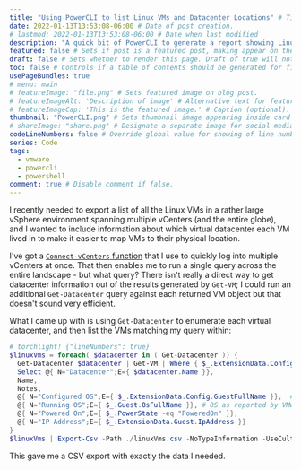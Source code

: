 ```yaml
---
title: "Using PowerCLI to list Linux VMs and Datacenter Locations" # Title of the blog post.
date: 2022-01-13T13:53:08-06:00 # Date of post creation.
# lastmod: 2022-01-13T13:53:08-06:00 # Date when last modified
description: "A quick bit of PowerCLI to generate a report showing Linux VMs and their datacenter locations." # Description used for search engine.
featured: false # Sets if post is a featured post, making appear on the home page side bar.
draft: false # Sets whether to render this page. Draft of true will not be rendered.
toc: false # Controls if a table of contents should be generated for first-level links automatically.
usePageBundles: true
# menu: main
# featureImage: "file.png" # Sets featured image on blog post.
# featureImageAlt: 'Description of image' # Alternative text for featured image.
# featureImageCap: 'This is the featured image.' # Caption (optional).
thumbnail: "PowerCLI.png" # Sets thumbnail image appearing inside card on homepage.
# shareImage: "share.png" # Designate a separate image for social media sharing.
codeLineNumbers: false # Override global value for showing of line numbers within code block.
series: Code
tags:
  - vmware
  - powercli
  - powershell
comment: true # Disable comment if false.
---
```


I recently needed to export a list of all the Linux VMs in a rather large vSphere environment spanning multiple vCenters (and the entire globe), and I wanted to include information about which virtual datacenter each VM lived in to make it easier to map VMs to their physical location.

I've got a [`Connect-vCenters` function](/logging-in-to-multiple-vcenter-servers-at-once-with-powercli/) that I use to quickly log into multiple vCenters at once. That then enables me to run a single query across the entire landscape - but what query? There isn't really a direct way to get datacenter information out of the results generated by `Get-VM`; I could run an additional `Get-Datacenter` query against each returned VM object but that doesn't sound very efficient.

What I came up with is using `Get-Datacenter` to enumerate each virtual datacenter, and then list the VMs matching my query within:

```powershell
# torchlight! {"lineNumbers": true}
$linuxVms = foreach( $datacenter in ( Get-Datacenter )) {
  Get-Datacenter $datacenter | Get-VM | Where { $_.ExtensionData.Config.GuestFullName -notmatch "win" -and $_.Name -notmatch "vcls" } | `
  Select @{ N="Datacenter";E={ $datacenter.Name }},
  Name,
  Notes,
  @{ N="Configured OS";E={ $_.ExtensionData.Config.GuestFullName }},  # OS based on the .vmx configuration
  @{ N="Running OS";E={ $_.Guest.OsFullName }}, # OS as reported by VMware Tools
  @{ N="Powered On";E={ $_.PowerState -eq "PoweredOn" }},
  @{ N="IP Address";E={ $_.ExtensionData.Guest.IpAddress }}
}
$linuxVms | Export-Csv -Path ./linuxVms.csv -NoTypeInformation -UseCulture
```

This gave me a CSV export with exactly the data I needed.
